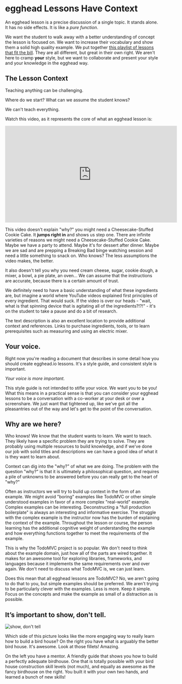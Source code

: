 # egghead Lessons Have Context
An egghead lesson is a precise discussion of a single topic. It stands alone. It has no side effects. It is like a *pure function*.

We want the student to walk away with a better understanding of concept the lesson is focused on. We want to increase their vocabulary and show them a solid high quality example.
We put together [this playlist of lessons that fit the bill](https://egghead.io/playlists/great-lessons-1cb62cb4). They are all different, but great in their own right. We aren't here to cramp **your** style, but we want to collaborate and present your style and your knowledge in the egghead way.

## **The Lesson Context**

Teaching anything can be challenging.

Where do we start? What can we assume the student knows?

We can't teach everything.

Watch this video, as it represents the core of what an egghead lesson is:

<iframe width="560" height="315" src="https://www.youtube.com/embed/CT_OJZCYncA" frameborder="0" allowfullscreen></iframe>

This video doesn't explain "why?" you might need a Cheesecake-Stuffed Cookie Cake. It **jumps right in** and shows us step one. There are infinite varieties of reasons we might need a Cheesecake-Stuffed Cookie Cake. Maybe we have a party to attend. Maybe it's for dessert after dinner. Maybe we are sad and are prepping a Breaking Bad binge watching session and need a little something to snack on. Who knows? The less assumptions the video makes, the better.

It also doesn't tell you why you need cream cheese, sugar, cookie dough, a mixer, a bowl, a pie plate, an oven... We can assume that the instructions are accurate, because there is a certain amount of trust. 

We definitely need to have a basic understanding of what these ingredients are, but imagine a world where YouTube videos explained first principles of every ingredient. That would suck. If the video is over our heads - "wait, what is that spinning device that is agitating all of the ingredients?!?!" - it's on the student to take a pause and do a bit of research.

The text description is also an excellent location to provide additional context and references. Links to purchase ingredients, tools, or to learn prerequisites such as measuring and using an electric mixer.

## **Your voice.**

Right now you're reading a document that describes in some detail how you should create egghead.io lessons. It's a style guide, and consistent style is important.

*Your voice is more important.*

This style guide is not intended to stifle your voice. We want you to be you! What this means in a practical sense is that you can consider your egghead lessons to be a conversation with a co-worker at your desk or over a screenshare. We just want that tightened up, like we've got all the pleasantries out of the way and let's get to the point of the conversation.

## **Why are we here?**

Who knows! We know that the student wants to learn. We want to teach. They likely have a specific problem they are trying to solve. They are probably using multiple resources to build knowledge, and if we've done our job with solid titles and descriptions we can have a good idea of what it is they want to learn about.

Context can dig into the "why?" of what we are doing. The problem with the question "why?" is that it is ultimately a philosophical question, and requires a pile of unknowns to be answered before you can really get to the heart of "why?"

Often as instructors we will try to build up context in the form of an example. We might avoid "boring" examples like TodoMVC or other simple understood examples in favor of a more complex "real-world" example. Complex examples can be interesting. Deconstructing a "full production boilerplate" is always an interesting and informative exercise. The struggle with the complex example is the instructor now has the burden of explaining the context of the example. Throughout the lesson or course, the person learning has the additional cognitive weight of understanding the example and how everything functions together to meet the requirements of the example.

This is why the TodoMVC project is so popular. We don't need to think about the example domain, just how all of the parts are wired together. It makes for an awesome tool for exploring libraries, frameworks, and languages because it implements the same requirements over and over again. We don't need to discuss what TodoMVC is, we can just learn.

Does this mean that all egghead lessons are TodoMVC? No, we aren't going to do that to you, but simple examples should be preferred. We aren't trying to be particularly clever with the examples. Less is more. Keep it simple. Focus on the concepts and make the example as small of a distraction as is possible.

## **It’s important to show, don't tell.**
![show, don't tell](https://camo.githubusercontent.com/2b9287a6def6e6092a485ce58c0c015d2eccf036/68747470733a2f2f64337676366c703535716a6171632e636c6f756466726f6e742e6e65742f6974656d732f3368326e315731533276306c304f316a316931672f496d616765253230323031362d30382d3038253230617425323031312e30392e3230253230414d2e706e673f763d3631636663393333)


Which side of this picture looks like the more engaging way to really learn how to build a bird house? On the right you have what is arguably the better bird house. It's awesome. Look at those fillets! Amazing.

On the left you have a mentor. A friendly guide that shows you how to build a perfectly adequate birdhouse. One that is totally possible with your bird house construction skill levels (not much), and equally as awesome as the fancy birdhouse on the right. You built it with your own two hands, and learned a bunch of new skills!

